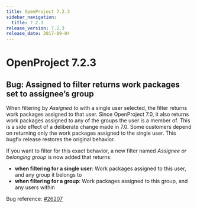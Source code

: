 ```yaml
---
title: OpenProject 7.2.3
sidebar_navigation:
  title: 7.2.3
release_version: 7.2.3
release_date: 2017-09-04
---
```


# OpenProject 7.2.3

## Bug: Assigned to filter returns work packages set to assignee’s group

When filtering by *Assigned to* with a single user selected, the filter
returns work packages assigned to that user. Since OpenProject 7.0,  it
also returns work packages assigned to any of the groups the user is a
member of. This is a side effect of a deliberate change made in 7.0.
Some customers depend on returning only the work packages assigned to
the single user. This bugfix release restores the original behavior.

If you want to filter for this exact behavior, a new filter named
*Assignee or belonging group* is now added that returns:

  - **when filtering for a single user**: Work packages assigned to this
    user, and any group it belongs to
  - **when filtering for a group**: Work packages assigned to this
    group, and any users within

Bug reference: [#26207](https://community.openproject.org/wp/26207)




